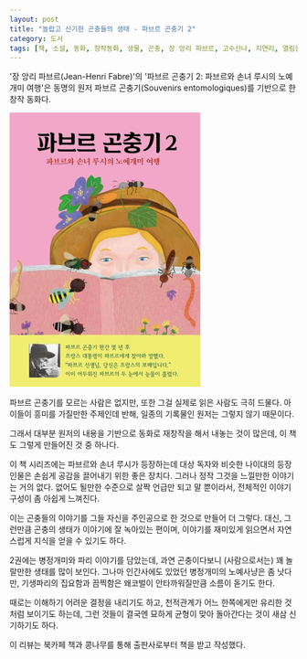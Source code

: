 ```yaml
---
layout: post
title: "놀랍고 신기한 곤충들의 생태 - 파브르 곤충기 2"
category: 도서
tags: [책, 소설, 동화, 창작동화, 생물, 곤충, 장 앙리 파브르, 고수산나, 지연리, 열림원어린이, 열림원, 북카페 책과 콩나무, 서평]
---
```


'장 앙리 파브르(Jean-Henri Fabre)'의
'파브르 곤충기 2: 파브르와 손녀 루시의 노예개미 여행'은
동명의 원저 파브르 곤충기(Souvenirs entomologiques)를 기반으로 한 창작 동화다.

![표지](/images/book/yolimwon-kids-souvenirs-entomologiques-2-book-h480.jpg)

파브르 곤충기를 모르는 사람은 없지만,
또한 그걸 실제로 읽은 사람도 극히 드물다.
아이들이 흥미를 가질만한 주제인데 반해,
일종의 기록물인 원저는 그렇지 않기 때문이다.

그래서 대부분 원저의 내용을 기반으로 동화로 재창작을 해서 내놓는 것이 많은데,
이 책도 그렇게 만들어진 것 중 하나다.

이 책 시리즈에는 파브르와 손녀 루시가 등장하는데
대상 독자와 비슷한 나이대의 등장인물은 손쉽게 공감을 끌어내기 위한 좋은 장치다.
그러나 정작 그것을 느낄만한 이야기는 거의 없다.
없어도 될만한 수준으로 살짝 언급만 되고 말 뿐이라서,
전체적인 이야기 구성이 좀 아쉽게 느껴진다.

이는 곤충들의 이야기를 그들 자신을 주인공으로 한 것으로 만들어 더 그렇다.
대신, 그런만큼 곤충의 생태가 이야기에 잘 녹아있는 편이며,
이야기를 재미있게 읽으면서 자연스럽게 지식을 얻을 수 있기도 하다.

2권에는 병정개미와 파리 이야기를 담았는데,
과연 곤충이다보니 (사람으로서는) 꽤 놀랄만한 생태를 많이 보인다.
그나마 인간사에도 있었던 병정개미의 노예사냥은 좀 낫다만,
기생파리의 집요함과 끔찍함은 왜코벌이 안타까워질만큼 소름이 돋기도 한다.

때로는 이해하기 어려운 결정을 내리기도 하고,
천적관계가 어느 한쪽에게만 유리한 것처럼 보이기도 하는데,
그런 것들이 결국엔 묘하게 균형이 맞아 돌아간다는 것이 새삼 신기하기도 하다.



<div class="im im-info">
이 리뷰는 북카페 책과 콩나무를 통해 출판사로부터 책을 받고 작성했다.
</div>
